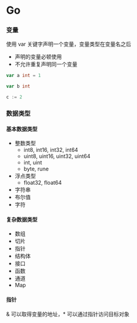 # Go

### 变量
使用 var 关键字声明一个变量，变量类型在变量名之后  
- 声明的变量必顿使用
- 不允许重复声明同一个变量

```go
var a int = 1

var b int

c := 2
```

### 数据类型

#### 基本数据类型
- 整数类型
  - int8, int16, int32, int64
  - uint8, uint16, uint32, uint64
  - int, uint
  - byte, rune 
- 浮点类型
  - float32, float64
- 字符串
- 布尔值
- 字符

#### 复杂数据类型
- 数组
- 切片
- 指针
- 结构体
- 接口
- 函数
- 通道
- Map

#### 指针
 & 可以取得变量的地址，* 可以通过指针访问目标对象




